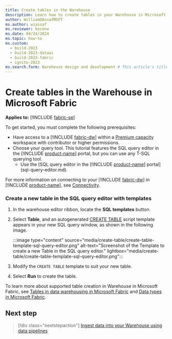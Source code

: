 ```yaml
---
title: Create tables in the Warehouse
description: Learn how to create tables in your Warehouse in Microsoft Fabric.
author: WilliamDAssafMSFT
ms.author: wiassaf
ms.reviewer: kecona
ms.date: 04/24/2024
ms.topic: how-to
ms.custom:
  - build-2023
  - build-2023-dataai
  - build-2023-fabric
  - ignite-2023
ms.search.form: Warehouse design and development # This article's title should not change. If so, contact engineering.
---
```

# Create tables in the Warehouse in Microsoft Fabric

**Applies to:** [!INCLUDE [fabric-se](includes/applies-to-version/fabric-dw.md)]

To get started, you must complete the following prerequisites:

- Have access to a [!INCLUDE [fabric-dw](includes/fabric-dw.md)] within a [Premium capacity](/power-bi/enterprise/service-premium-what-is) workspace with contributor or higher permissions.
- Choose your query tool. This tutorial features the SQL query editor in the [!INCLUDE [product-name](../includes/product-name.md)] portal, but you can use any T-SQL querying tool.
    - Use the [SQL query editor in the [!INCLUDE [product-name](../includes/product-name.md)] portal](sql-query-editor.md).

For more information on connecting to your [!INCLUDE [fabric-dw](includes/fabric-dw.md)] in [!INCLUDE [product-name](../includes/product-name.md)], see [Connectivity](connectivity.md). 

### Create a new table in the SQL query editor with templates

1. In the warehouse editor ribbon, locate the **SQL templates** button. 
1. Select **Table**, and an autogenerated [CREATE TABLE](/sql/t-sql/statements/create-table-azure-sql-data-warehouse?view=fabric&preserve-view=true) script template appears in your new SQL query window, as shown in the following image.

    :::image type="content" source="media/create-table/create-table-template-sql-query-editor.png" alt-text="Screenshot of the Template to create a new Table in the SQL query editor." lightbox="media/create-table/create-table-template-sql-query-editor.png":::

1. Modify the `CREATE TABLE` template to suit your new table.
1. Select **Run** to create the table.

To learn more about supported table creation in Warehouse in Microsoft Fabric, see [Tables in data warehousing in Microsoft Fabric](tables.md) and [Data types in Microsoft Fabric](data-types.md).

## Next step

> [!div class="nextstepaction"]
> [Ingest data into your Warehouse using data pipelines](ingest-data-pipelines.md)
